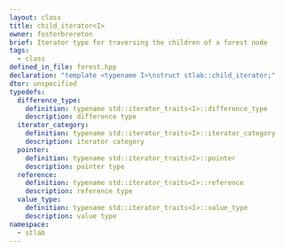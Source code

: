 ```yaml
---
layout: class
title: child_iterator<I>
owner: fosterbrereton
brief: Iterator type for traversing the children of a forest node
tags:
  - class
defined_in_file: forest.hpp
declaration: "template <typename I>\nstruct stlab::child_iterator;"
dtor: unspecified
typedefs:
  difference_type:
    definition: typename std::iterator_traits<I>::difference_type
    description: difference type
  iterator_category:
    definition: typename std::iterator_traits<I>::iterator_category
    description: iterator category
  pointer:
    definition: typename std::iterator_traits<I>::pointer
    description: pointer type
  reference:
    definition: typename std::iterator_traits<I>::reference
    description: reference type
  value_type:
    definition: typename std::iterator_traits<I>::value_type
    description: value type
namespace:
  - stlab
---
```

